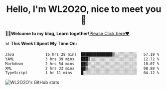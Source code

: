 <h1 align = "center">Hello, I'm WL2O2O, nice to meet you 👋</h1>

🧑‍💻**Welcome to my blog, Learn together!**[Please Click here❤️](https://wl2o2o.github.io)

📊 **This Week I Spent My Time On:**
<!--START_SECTION:waka-->

```txt
Java              16 hrs 28 mins  ██████████████▒░░░░░░░░░░   57.19 %
YAML              3 hrs 39 mins   ███▒░░░░░░░░░░░░░░░░░░░░░   12.72 %
Markdown          2 hrs 54 mins   ██▓░░░░░░░░░░░░░░░░░░░░░░   10.07 %
XML               2 hrs 33 mins   ██▒░░░░░░░░░░░░░░░░░░░░░░   08.88 %
TypeScript        1 hr 11 mins    █░░░░░░░░░░░░░░░░░░░░░░░░   04.12 %
```

<!--END_SECTION:waka-->

![WL2O2O's GitHub stats](https://github-readme-stats.vercel.app/api?username=wl2o2o&show_icons=true)


<!--
**WL2O2O/WL2O2O** is a ✨ _special_ ✨ repository because its `README.md` (this file) appears on your GitHub profile.

Here are some ideas to get you started:

- 🔭 I’m currently working on ...
- 🌱 I’m currently learning ...
- 👯 I’m looking to collaborate on ...
- 🤔 I’m looking for help with ...
- 💬 Ask me about ...
- 📫 How to reach me: ...
- 😄 Pronouns: ...
- ⚡ Fun fact: ...
-->

